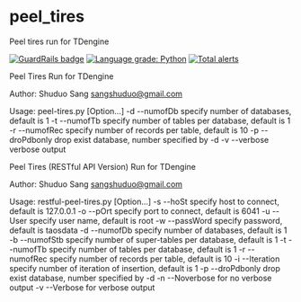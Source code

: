 # peel_tires
Peel tires run for TDengine

[![GuardRails badge](https://api.guardrails.io/v2/badges/sangshuduo/peel_tires.svg?token=c47be6225bf670a191fdac8c33a6b928541d3e4d7fd95ec38bd68bac30be1db5&provider=github)](https://dashboard.guardrails.io/gh/sangshuduo/48940)
[![Language grade: Python](https://img.shields.io/lgtm/grade/python/g/sangshuduo/peel_tires.svg?logo=lgtm&logoWidth=18)](https://lgtm.com/projects/g/sangshuduo/peel_tires/context:python)
[![Total alerts](https://img.shields.io/lgtm/alerts/g/sangshuduo/peel_tires.svg?logo=lgtm&logoWidth=18)](https://lgtm.com/projects/g/sangshuduo/peel_tires/alerts/)

Peel Tires Run for TDengine

Author: Shuduo Sang <sangshuduo@gmail.com>

Usage: peel-tires.py [Option...]
	-d --numofDb specify number of databases, default is 1
	-t --numofTb specify number of tables per database, default is 1
	-r --numofRec specify number of records per table, default is 10
	-p --droPdbonly drop exist database, number specified by -d
	-v --verbose verbose output


Peel Tires (RESTful API Version) Run for TDengine

Author: Shuduo Sang <sangshuduo@gmail.com>

Usage: restful-peel-tires.py [Option...]
	-s --hoSt specify host to connect, default is 127.0.0.1
	-o --pOrt specify port to connect, default is 6041
	-u --User specify user name, default is root
	-w --passWord specify password, default is taosdata
	-d --numofDb specify number of databases, default is 1
	-b --numofStb specify number of super-tables per database, default is 1
	-t --numofTb specify number of tables per database, default is 1
	-r --numofRec specify number of records per table, default is 10
	-i --Iteration specify number of iteration of insertion, default is 1
	-p --droPdbonly drop exist database, number specified by -d
	-n --Noverbose for no verbose output
	-v --Verbose for verbose output

